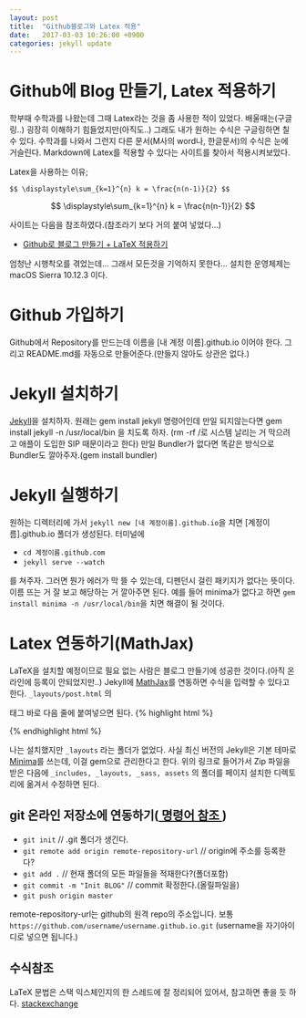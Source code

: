 ```yaml
---
layout: post
title:  "Github블로그와 Latex 적용"
date:   2017-03-03 10:26:00 +0900
categories: jekyll update
---
```

# Github에 Blog 만들기, Latex 적용하기
학부때 수학과를 나왔는데 그때 Latex라는 것을 좀 사용한 적이 있었다. 배울때는(구글링..) 굉장히 이해하기 힘들었지만(아직도..) 그래도 내가 원하는 수식은 구글링하면 칠 수 있다. 수학과를 나와서 그런지 다른 문서(M사의 word나, 한글문서)의 수식은 눈에 거슬린다. Markdown에 Latex를 적용할 수 있다는 사이트를 찾아서 적용시켜보았다.

Latex을 사용하는 이유;

`$$ \displaystyle\sum_{k=1}^{n} k = \frac{n(n-1)}{2} $$`

$$ \displaystyle\sum_{k=1}^{n} k = \frac{n(n-1)}{2} $$


사이트는 다음을 참조하였다.(참조라기 보다 거의 붙여 넣었다...)

- [Github로 블로그 만들기 + LaTeX 적용하기][근본없는 개발자]

엄청난 시행착오를 겪었는데... 그래서 모든것을 기억하지 못한다... 설치한 운영체제는 macOS Sierra 10.12.3 이다.

# Github 가입하기
Github에서 Repository를 만드는데 이름을 [내 계정 이름].github.io 이어야 한다. 그리고 README.md를 자동으로 만들어준다.(만들지 않아도 상관은 없다.)

# Jekyll 설치하기
[Jekyll][]을 설치하자. 원래는 gem install jekyll 명령어인데 만일 되지않는다면 gem install jekyll -n /usr/local/bin 을 치도록 하자. (rm -rf /로 시스템 날리는 거 막으려고 애플이 도입한 SIP 때문이라고 한다) 만일 Bundler가 없다면 똑같은 방식으로 Bundler도 깔아주자.(gem install bundler)

# Jekyll 실행하기
원하는 디렉터리에 가서 `jekyll new [내 계정이름].github.io`을 치면 [계정이름].github.io 폴더가 생성된다.
터미널에
- `cd 계정이름.github.com`
- `jekyll serve --watch`

를 쳐주자. 그러면 뭔가 에러가 막 뜰 수 있는데, 디펜던시 걸린 패키지가 없다는 뜻이다. 이름 뜨는 거 잘 보고 해당하는 거 깔아주면 된다. 예를 들어 minima가 없다고 하면 `gem install minima -n /usr/local/bin`을 치면 해결이 될 것이다.

# Latex 연동하기(MathJax)
LaTeX을 설치할 예정이므로 필요 없는 사람은 블로그 만들기에 성공한 것이다.(아직 온라인에 등록이 안되었지만..) Jekyll에 [MathJax][]를 연동하면 수식을 입력할 수 있다고 한다. `_layouts/post.html` 의 <article> 태그 바로 다음 줄에 붙여넣으면 된다.
{% highlight html %}
<script type="text/javascript" async
  src="https://cdn.mathjax.org/mathjax/latest/MathJax.js?config=TeX-MML-AM_CHTML">
</script>
{% endhighlight html %}

나는 설치했지만 `_layouts` 라는 폴더가 없었다. 사실 최신 버전의 Jekyll은 기본 테마로 [Minima][]를 쓰는데, 이걸 gem으로 관리한다고 한다. 위의 링크로 들어가서 Zip 파일을 받은 다음에 `_includes, _layouts, _sass, assets` 의 폴더를 페이지 설치한 디렉토리에 옮겨서 수정하면 된다.

# git 온라인 저장소에 연동하기(<a href="https://rogerdudler.github.io/git-guide/index.ko.html" target="\_blank"> 명령어 참조 </a>)
- `git init`    // .git 폴더가 생긴다.
- `git remote add origin remote-repository-url`   // origin에 주소를 등록한다?
- `git add .`     // 현재 폴더의 모든 파일들을 적재한다?(폴더포함)
- `git commit -m "Init BLOG"`   // commit 확정한다.(올릴파일을)
- `git push origin master`

remote-repository-url는 github의 원격 repo의 주소입니다. 보통 ```https://github.com/username/username.github.io.git``` (username을 자기아이디로 넣으면 됩니다.)

# 수식참조
LaTeX 문법은 스택 익스체인지의 한 스레드에 잘 정리되어 있어서, 참고하면 좋을 듯 하다.
<a href="http://meta.math.stackexchange.com/questions/5020/mathjax-basic-tutorial-and-quick-reference" target="\_blank"> stackexchange </a>

[근본없는 개발자]: https://helloworldpark.github.io/jekyll/update/2016/12/18/Github-and-Latex.html
[MathJax]: http://docs.mathjax.org/en/latest/start.html
[Minima]: https://github.com/jekyll/minima
[jekyll]: https://jekyllrb.com/
